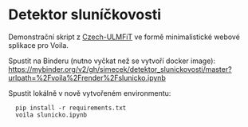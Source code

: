 # Detektor sluníčkovosti

Demonstrační skript z [Czech-ULMFiT](https://github.com/simecek/Czech-ULMFiT) ve formě minimalistické webové splikace pro Voila.

Spustit na Binderu (nutno vyčkat než se vytvoří docker image):  
https://mybinder.org/v2/gh/simecek/detektor_slunickovosti/master?urlpath=%2Fvoila%2Frender%2Fslunicko.ipynb

Spustit lokálně v nově vytvořeném environmentu:
```
  pip install -r requirements.txt
  voila slunicko.ipynb
```

